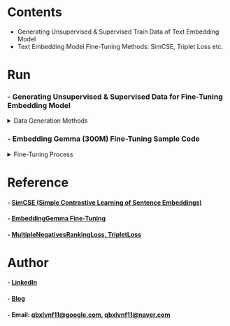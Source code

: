 Contents
=============

* Generating Unsupervised & Supervised Train Data of Text Embedding Model
* Text Embedding Model Fine-Tuning Methods: SimCSE, Triplet Loss etc.

Run
=============

### - Generating Unsupervised & Supervised Data for Fine-Tuning Embedding Model

<details>
<summary>Data Generation Methods</summary>

  * Data Generation Scripts
    * This repository contains scripts for generating training datasets.
    * Each script creates both unsupervised samples and supervised samples (anchor, positive, negative) from an input CSV file.
    * They differ in how they construct anchor–positive–negative pairs, how the data is split, and how negatives are sampled.
   
  1. [Baseline](gen_data/text_embedder_fine_tuning_data_gen_basic.py)

  * Unsupervised learning data: converting all columns in a row to a text
  * Mapping method of supervised learning data:
    * For each anchor, create anchor–positive pairs (number of positive columns pairs) using each positive column.
    * Attach one random negative to each pair.

```
python gen_data/text_embedder_fine_tuning_data_gen_basic.py --data_path {csv data path} --encoding {encoding} --desc_col {anchor column} --category_col {hard negative column} --positive_cols {positive column1, ...} --output_unsupervised {unsupervised train data save path} --output_supervised {supervised train data save path}
```

  2. [Domainwise Version](gen_data/text_embedder_fine_tuning_data_gen_domainwise.py)

  * Same as baseline, but with domain-based data separation. (Each domain gets its own dataset file.)

```
python gen_data/text_embedder_fine_tuning_data_gen_domainwise.py --data_path {csv data path} --encoding {encoding} --desc_col {anchor column} --category_col {hard negative column} --positive_cols {positive column1, ...} ----domain_col {domain column} --output_dir {unsupervised, supervised train data save folder path}
```

  3. [Multi-Negative with Positive Fusion Version](gen_data/text_embedder_fine_tuning_data_gen_fusion_multineg.py)

  * Unsupervised learning data: converting all columns in a row to a text
  * Mapping method of supervised learning data:
    * All positive values are fused into a single string
      * E.g. "pos column1: xxx, pos column2: yyy, ..."
  * For each anchor, attach multiple hard negatives (default: 5).
  * One row per anchor

```
python gen_data/text_embedder_fine_tuning_data_gen_fusion_multineg.py --data_path {csv data path} --encoding {encoding} --desc_col {anchor column} --category_col {hard negative column} --positive_cols {positive column1, ...} ----domain_col {domain column} --output_dir {unsupervised, supervised train data save folder path} --num_negatives {num of negatives}
```

</details>

### - Embedding Gemma (300M) Fine-Tuning Sample Code

<details>
<summary>Fine-Tuning Process</summary>

* Run env

```
conda create --name gemma-embedding python=3.10 -y
conda info --envs
conda activate gemma-embedding
pip install --pre torch torchvision torchaudio --index-url https://download.pytorch.org/whl/nightly/cu121
pip install -r embedding_gemma_requirements.txt
pip install --upgrade accelerate transformers
```

* Fine-tuning
  * enter the Huggingface Token (huggingface_token) in the '.env'

```
export CUDA_VISIBLE_DEVICES=0
python embedding_gemma_fine_tuning_test.py
```

* Results

```
- Query: I want to start a tax-free installment investment, what should I do?
Document: Opening a NISA Account -> 🤖 Score: 0.403728
Document: Opening a Regular Savings Account -> 🤖 Score: 0.329424
Document: Home Loan Application Guide -> 🤖 Score: 0.108175
```

</details>

Reference
=============

#### - [SimCSE (Simple Contrastive Learning of Sentence Embeddings)](https://aclanthology.org/2021.emnlp-main.552) 

#### - [EmbeddingGemma Fine-Tuning](https://ai.google.dev/gemma/docs/embeddinggemma/fine-tuning-embeddinggemma-with-sentence-transformers?hl=ko) 

#### - [MultipleNegativesRankingLoss, TripletLoss](https://blog.naver.com/qbxlvnf11/224034908636) 


Author
=============

#### - [LinkedIn](https://www.linkedin.com/in/taeyong-kong-016bb2154)

#### - [Blog](https://blog.naver.com/qbxlvnf11)

#### - Email: qbxlvnf11@google.com, qbxlvnf11@naver.com

